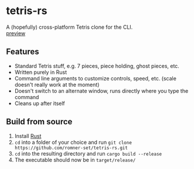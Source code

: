 # tetris-rs
A (hopefully) cross-platform Tetris clone for the CLI.  
[preview](preview.gif)

## Features
- Standard Tetris stuff, e.g. 7 pieces, piece holding, ghost pieces, etc.
- Written purely in Rust
- Command line arguments to customize controls, speed, etc. (scale doesn't really work at the moment)
- Doesn't switch to an alternate window, runs directly where you type the command
- Cleans up after itself

## Build from source
1. Install [Rust](https://www.rust-lang.org/tools/install)
2. `cd` into a folder of your choice and run `git clone https://github.com/romner-set/tetris-rs.git`
3. `cd` into the resulting directory and run `cargo build --release`
4. The executable should now be in `target/release/`
